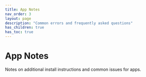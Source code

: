 ```yaml
---
title: App Notes
nav_order: 3
layout: page
description: "Common errors and frequently asked questions"
has_children: true
has_toc: true
---
```


# App Notes

Notes on additional install instructions and common issues for apps.